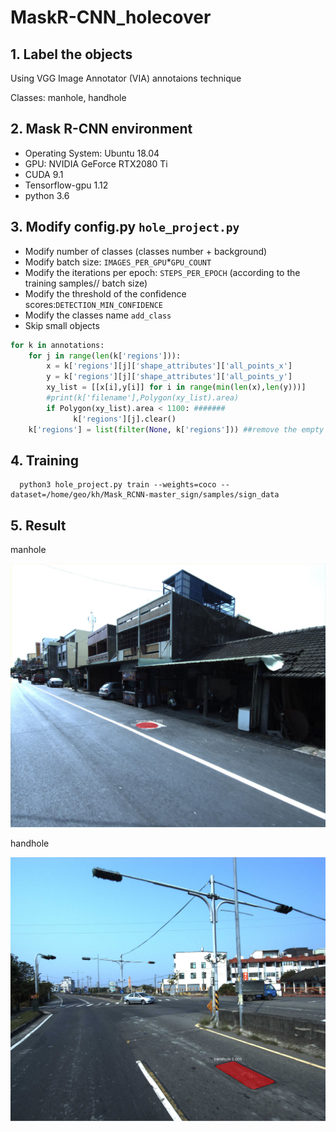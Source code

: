 # MaskR-CNN_holecover
  ## 1. Label the objects
  Using VGG Image Annotator (VIA) annotaions technique
  
  Classes: manhole, handhole
  
  ## 2. Mask R-CNN environment
  * Operating System: Ubuntu 18.04
  * GPU: NVIDIA GeForce RTX2080 Ti
  * CUDA 9.1
  * Tensorflow-gpu 1.12
  * python 3.6

  ## 3. Modify config.py `hole_project.py`
  * Modify number of classes (classes number + background)
  * Modify batch size: `IMAGES_PER_GPU`*`GPU_COUNT`
  * Modify the iterations per epoch: `STEPS_PER_EPOCH` (according to the training samples// batch size)
  * Modify the threshold of the confidence scores:`DETECTION_MIN_CONFIDENCE`
  * Modify the classes name `add_class`
  * Skip small objects
  ```python
  for k in annotations:
      for j in range(len(k['regions'])):
          x = k['regions'][j]['shape_attributes']['all_points_x']
          y = k['regions'][j]['shape_attributes']['all_points_y']
          xy_list = [[x[i],y[i]] for i in range(min(len(x),len(y)))]
          #print(k['filename'],Polygon(xy_list).area)
          if Polygon(xy_list).area < 1100: #######
            	k['regions'][j].clear()
      k['regions'] = list(filter(None, k['regions'])) ##remove the empty {}
  ```
  
  ## 4. Training
      python3 hole_project.py train --weights=coco --dataset=/home/geo/kh/Mask_RCNN-master_sign/samples/sign_data
      
  ## 5. Result
  manhole
  
  ![image](https://github.com/yichun-hub/MaskR-CNN_holecover/blob/main/result/manhole.jpg)
  
  handhole
  
  ![image](https://github.com/yichun-hub/MaskR-CNN_holecover/blob/main/result/handhole.jpg)
